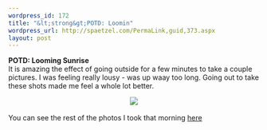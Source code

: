 ```yaml
--- 
wordpress_id: 172
title: "&lt;strong&gt;POTD: Loomin"
wordpress_url: http://spaetzel.com/PermaLink,guid,373.aspx
layout: post
---
```

<strong>POTD: Looming Sunrise</strong>
        <br />
        It is amazing the effect of going outside for a few minutes to take a couple pictures.
        I was feeling really lousy - was up waay too long. Going out to take these shots made
        me feel a whole lot better.
        <br />
        <center><a href="http://www.redune.com/photos/Edited/Looming Sunrise_l.jpg"><img src="/spaetzel/photos/Edited/Looming Sunrise_m.jpg" border= 0></a>
        </center>
        <br />
        You can see the rest of the photos I took that morning <a href="http://www.redune.com/gallery/gallery.aspx?gallery=2004_1_25 - Western Gibfest - Part 2">here</a><img width="0" height="0" src="http://spaetzel.com/aggbug.ashx?id=373" />
